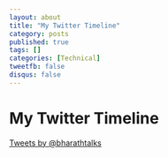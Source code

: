 ```yaml
---
layout: about
title: "My Twitter Timeline"
category: posts
published: true
tags: []
categories: [Technical]
tweetfb: false
disqus: false
---
```


# My Twitter Timeline

<a class="twitter-timeline" href="https://twitter.com/bharathtalks" data-widget-id="356461871202725889">Tweets by
    @bharathtalks</a>
<script>!function (d, s, id) {
    var js, fjs = d.getElementsByTagName(s)[0], p = /^http:/.test(d.location) ? 'http' : 'https';
    if (!d.getElementById(id)) {
        js = d.createElement(s);
        js.id = id;
        js.src = p + "://platform.twitter.com/widgets.js";
        fjs.parentNode.insertBefore(js, fjs);
    }
}(document, "script", "twitter-wjs");</script>
